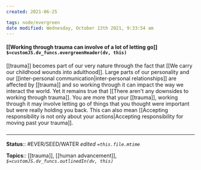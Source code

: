 ```yaml
---
created: 2021-06-25

tags: node/evergreen
date modified: Wednesday, October 13th 2021, 9:33:54 am
---
```


#### [[Working through trauma can involve of a lot of letting go]] `$=customJS.dv_funcs.evergreenHeader(dv, this)`

[[trauma]] becomes part of our very nature through the fact that [[We carry our childhood wounds into adulthood]]. Large parts of our personality and our [[inter-personal communication|inter-personal relationships]] are affected by [[trauma]] and so working through it can impact the way we interact the world. Yet it remains true that [[There aren't any downsides to working through trauma]]. You are more that your [[trauma]], working through it may involve letting go of things that you thought were important but were really holding you back. This can also mean [[Accepting responsibility is not only about your actions|Accepting responsibility for moving past your trauma]].

### <hr class="footnote"/>

**Status**:: #EVER/SEED/WATER
*edited `=this.file.mtime`*

**Topics**:: [[trauma]], [[human advancement]], 
*`$=customJS.dv_funcs.outlinedIn(dv, this)`*
